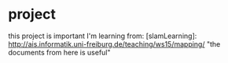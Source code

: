 # project
this project is important
I'm learning from:
[slamLearning]: http://ais.informatik.uni-freiburg.de/teaching/ws15/mapping/ "the documents from here is useful"
